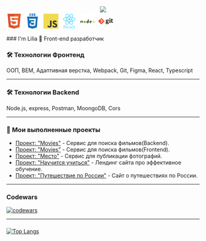 <div align="center">
  <img src="https://media.giphy.com/media/2IudUHdI075HL02Pkk/giphy.gif" width="100"/>
</div> 
  <img src="https://github.com/devicons/devicon/blob/master/icons/html5/html5-original.svg" title="HTML5" alt="HTML" width="40" height="40"/>&nbsp;
  <img src="https://github.com/devicons/devicon/blob/master/icons/css3/css3-plain-wordmark.svg"  title="CSS3" alt="CSS" width="40" height="40"/>&nbsp;
  <img src="https://github.com/devicons/devicon/blob/master/icons/javascript/javascript-original.svg" title="JavaScript" alt="JavaScript" width="40" height="40"/>&nbsp;
  <img src="https://github.com/devicons/devicon/blob/master/icons/react/react-original-wordmark.svg" title="React" alt="React" width="40" height="40"/>&nbsp;
  <img src="https://github.com/devicons/devicon/blob/master/icons/nodejs/nodejs-original-wordmark.svg" title="NodeJS" alt="NodeJS" width="40" height="40"/>&nbsp;
  <img src="https://github.com/devicons/devicon/blob/master/icons/git/git-original-wordmark.svg" title="Git" **alt="Git" width="40" height="40"/> 
<p>### I'm Lilia 👋 Front-end разработчик</p>

### 🛠 Технологии Фронтенд
 ООП, BEM, Адаптивная верстка, Webpack, Git, Figma, React, Typescript

---

### 🛠 Технологии Backend
Node.js, express, Postman, MoongoDB, Cors

---

### 🌱 Мои выполненные проекты

*   [Проект: "Movies"](https://github.com/LiliaKhazieva/movies-explorer-api) - Сервис для поиска фильмов(Backend).
*   [Проект: "Movies"](https://github.com/LiliaKhazieva/movies-explorer-frontend) - Сервис для поиска фильмов(Frontend).
*   [Проект: "Место"](https://github.com/LiliaKhazieva/mesto) - Сервис для публикации фотографий.
*   [Проект: "Научится учиться"](https://github.com/LiliaKhazieva/how-to-learn) - Лендинг сайта про эффективное обучение.
*   [Проект: "Путешествие по России"](https://github.com/LiliaKhazieva/russian-travel) - Сайт о путешествиях по России.

---
  
### Codewars  
 [![codewars](https://www.codewars.com/users/LiliaKhazieva/badges/small)](https://www.[codewars.com/users/LiliaKhazieva])

---

###  
 [![Top Langs](https://github-readme-stats.vercel.app/api/top-langs/?username=LiliaKhazieva&layout=compact&theme=vision-friendly-dark)](https://github.com/anuraghazra/github-readme-stats)

